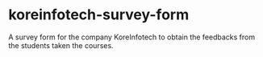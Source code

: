 # koreinfotech-survey-form
A survey form for the company KoreInfotech to obtain the feedbacks from the students taken the courses.
